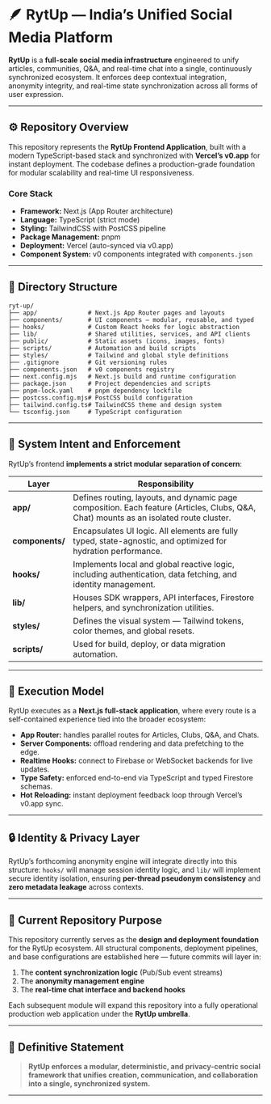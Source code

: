 # 🪶 **RytUp — India’s Unified Social Media Platform**

**RytUp** is a **full-scale social media infrastructure** engineered to unify articles, communities, Q&A, and real-time chat into a single, continuously synchronized ecosystem.
It enforces deep contextual integration, anonymity integrity, and real-time state synchronization across all forms of user expression.

---

## ⚙️ **Repository Overview**

This repository represents the **RytUp Frontend Application**, built with a modern TypeScript-based stack and synchronized with **Vercel’s v0.app** for instant deployment.
The codebase defines a production-grade foundation for modular scalability and real-time UI responsiveness.

### **Core Stack**

* **Framework:** Next.js (App Router architecture)
* **Language:** TypeScript (strict mode)
* **Styling:** TailwindCSS with PostCSS pipeline
* **Package Management:** pnpm
* **Deployment:** Vercel (auto-synced via v0.app)
* **Component System:** v0 components integrated with `components.json`

---

## 🧱 **Directory Structure**

```
ryt-up/
├── app/              # Next.js App Router pages and layouts
├── components/       # UI components – modular, reusable, and typed
├── hooks/            # Custom React hooks for logic abstraction
├── lib/              # Shared utilities, services, and API clients
├── public/           # Static assets (icons, images, fonts)
├── scripts/          # Automation and build scripts
├── styles/           # Tailwind and global style definitions
├── .gitignore        # Git versioning rules
├── components.json   # v0 components registry
├── next.config.mjs   # Next.js build and runtime configuration
├── package.json      # Project dependencies and scripts
├── pnpm-lock.yaml    # pnpm dependency lockfile
├── postcss.config.mjs# PostCSS build configuration
├── tailwind.config.ts# TailwindCSS theme and design system
└── tsconfig.json     # TypeScript configuration
```

---

## 🧩 **System Intent and Enforcement**

RytUp’s frontend **implements a strict modular separation of concern**:

| Layer           | Responsibility                                                                                                                         |
| --------------- | -------------------------------------------------------------------------------------------------------------------------------------- |
| **app/**        | Defines routing, layouts, and dynamic page composition. Each feature (Articles, Clubs, Q&A, Chat) mounts as an isolated route cluster. |
| **components/** | Encapsulates UI logic. All elements are fully typed, state-agnostic, and optimized for hydration performance.                          |
| **hooks/**      | Implements local and global reactive logic, including authentication, data fetching, and identity management.                          |
| **lib/**        | Houses SDK wrappers, API interfaces, Firestore helpers, and synchronization utilities.                                                 |
| **styles/**     | Defines the visual system — Tailwind tokens, color themes, and global resets.                                                          |
| **scripts/**    | Used for build, deploy, or data migration automation.                                                                                  |

---

## 🚀 **Execution Model**

RytUp executes as a **Next.js full-stack application**, where every route is a self-contained experience tied into the broader ecosystem:

* **App Router:** handles parallel routes for Articles, Clubs, Q&A, and Chats.
* **Server Components:** offload rendering and data prefetching to the edge.
* **Realtime Hooks:** connect to Firebase or WebSocket backends for live updates.
* **Type Safety:** enforced end-to-end via TypeScript and typed Firestore schemas.
* **Hot Reloading:** instant deployment feedback loop through Vercel’s v0.app sync.

---

## 🔒 **Identity & Privacy Layer**

RytUp’s forthcoming anonymity engine will integrate directly into this structure:
`hooks/` will manage session identity logic, and `lib/` will implement secure identity isolation, ensuring **per-thread pseudonym consistency** and **zero metadata leakage** across contexts.

---

## 🧠 **Current Repository Purpose**

This repository currently serves as the **design and deployment foundation** for the RytUp ecosystem.
All structural components, deployment pipelines, and base configurations are established here — future commits will layer in:

1. The **content synchronization logic** (Pub/Sub event streams)
2. The **anonymity management engine**
3. The **real-time chat interface and backend hooks**

Each subsequent module will expand this repository into a fully operational production web application under the **RytUp umbrella**.

---

## 🧩 **Definitive Statement**

> **RytUp enforces a modular, deterministic, and privacy-centric social framework that unifies creation, communication, and collaboration into a single, synchronized system.**

---
